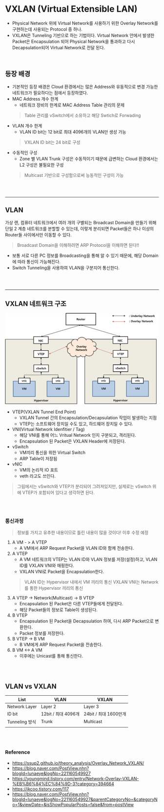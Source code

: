 # VXLAN (Virtual Extensible LAN)
* Physical Network 위에 Virtual Network를 사용하기 위한 Overlay Network를 구현하는데 사용되는 Protocol 중 하나.
* VXLAN은 Tunneling 기반으로 하는 기법이다. Virtual Network 안에서 발생한 Packet은 Encapsulation 되어 Physical Network을 통과하고 다시 Decapsulation되어 Virtual Network로 전달 된다.
</br>


## 등장 배경
* 기본적인 등장 배경은 Cloud 환경에서는 많은 Address와 유동적으로 변경 가능한 네트워크가 필요하다는 점에서 등장하였다.
* MAC Address 개수 한계
    * 네트워크 장비의 한계로 MAC Address Table 관리의 문제
    > Table 관리를 vSwitch에서 소유하고 해당 Swtich로 Forwading
* VLAN 개수 한계
    * VLAN ID bit는 12 bit로 최대 4096개의 VLAN만 생성 가능
    > VXLAN ID bit는 24 bit로 구성
* 수동적인 구성
    * Zone 별 VLAN Trunk 구성은 수동적이기 때문에 급변하는 Cloud 환경에서는 L2 구성은 불필요한 구성
    > Multicast 기반으로 구성함으로써 능동적인 구성이 가능
    
</br>
</br>

---
## VLAN
가상 랜, 컴퓨터 네트워크에서 여러 개의 구별되는 Broadcast Domain을 만들기 위해 단일 2 계층 네트워크를 분할할 수 있는데, 이렇게 분리되면 Packet들은 하나 이상의 Router들 사이에서만 이동할 수 있다.
> Broadcast Domain을 이해하려면 ARP Protocol을 이해하면 된다!!
* 보통 서로 다른 PC 정보를 Broadcasting을 통해 알 수 있기 때문에, 해당 Domain에 따라 통신이 가능해진다.
* Switch Tunneling을 사용하여 VLAN을 구분지어 통신한다.
</br>
</br>

---
## VXLAN 네트워크 구조
![VXLANNetworkArchitecture](../img/VXLANNetworkArchitecture.png)
* VTEP(VXLAN Tunnel End Point)
    * VXLAN Tunnel 간의 Encapsulation/Decapsulation 작업이 발생하는 지점
    * VTEP는 소프트웨어 장치일 수도 있고, 하드웨어 장치일 수 있다.
* VNI(Virtual Network Idenfitier / Tag)
    * 해당 VNI를 통해 어느 Vritual Network 인지 구분되고, 격리된다.
    * Encapsulation 된 Packet은 VXLAN Header에 저장된다.
* vSwitch
    * VM끼리 통신을 위한 Virtual Switch
    * ARP Table이 저장됨
* vNIC
    * VM의 논리적 IO 포트
    * veth 라고도 쓰인다.
> 그림에서는 vSwitch와 VTEP가 분리되어 그려져있지만, 실제로는 vSwitch 위에 VTEP가 포함되어 있다고 생각하면 된다.
</br>
</br>


### 통신과정
> 정보를 가지고 유추한 내용이므로 틀린 내용이 많을 것이다! 이후 수정 예정
1. A VM - > A VTEP
    * A VM에서 ARP Request Packet을 VLAN ID와 함께 전송한다.
2. A VTEP
    * A VM 네트워크의 VTEP는 VLAN ID와 VLAN 정보를 저장(설정)하고, VLAN ID를 VXLAN VNI와 매핑한다.
    * VXLAN VNI로 Packet을 Encapsulation한다.
    > VLAN ID는 Hypervisor 내에서 VM 끼리의 통신
    > VXLAN VNI는 Network를 통한 Hypervisor 끼리의 통신
3. A VTEP -> Network(Multicast) -> B VTEP
    * Encapsulation 된 Packet은 다른 VTEP들에게 전달된다.
    * 해당 Packet들의 정보로 Table이 생성된다.
4. B VTEP
    * Encapsulation 된 Packet을 Decapsulation 하여, 다시 ARP Packet으로 변환한다.
    * Packet 정보를 저장한다.
5. B VTEP -> B VM
    * B VM에게 ARP Request Packet을 전송한다.
6. B VM <-> A VM
    * 이후에는 Unicast를 통해 통신한다.
</br>
</br>


## VLAN vs VXLAN
| List           | VLAN                | VXLAN                 |
| -------------- | ------------------- | --------------------- |
| Network Layer  | Layer 2             | Layer 3               |
| ID bit         | 12bit / 최대 4096개 | 24bit / 최대 1600만개 |
| Tunneling 방식 | Trunk               | Multicast             |
|                |                     |                       |
</br>
</br>

### Reference
* https://ssup2.github.io/theory_analysis/Overlay_Network_VXLAN/
* https://blog.naver.com/PostView.nhn?blogId=lunaeye&logNo=221160549927
* https://youngmind.tistory.com/entry/Network-Overlay-VXLAN-%EB%B6%84%EC%84%9D-3?category=394664
* https://ikcoo.tistory.com/117
* https://blog.naver.com/PostView.nhn?blogId=lunaeye&logNo=221160549927&parentCategoryNo=&categoryNo=1&viewDate=&isShowPopularPosts=false&from=postView


